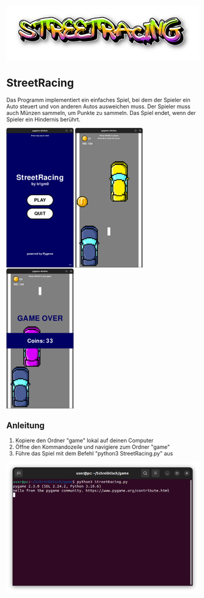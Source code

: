 ![Logo](https://github.com/b1gm0/StreetRacing/blob/main/Logo.png?raw=true)

# StreetRacing
Das Programm implementiert ein einfaches Spiel, bei dem der Spieler ein Auto steuert und von anderen Autos ausweichen muss. Der Spieler muss auch Münzen sammeln, um Punkte zu sammeln. Das Spiel endet, wenn der Spieler ein Hindernis berührt.

<img src="https://github.com/b1gm0/StreetRacing/blob/main/Spielstand1.png?raw=true" width="35%" height="35%"> <img src="https://github.com/b1gm0/StreetRacing/blob/main/Spielstand2.png?raw=true" width="35%" height="35%"> <img src="https://github.com/b1gm0/StreetRacing/blob/main/Spielstand3.png?raw=true" width="35%" height="35%">

## Anleitung
1. Kopiere den Ordner "game" lokal auf deinen Computer
2. Öffne den Kommandozeile und navigiere zum Ordner "game"
3. Führe das Spiel mit dem Befehl "python3 StreetRacing.py" aus

![Ausführung](https://github.com/b1gm0/StreetRacing/blob/main/Ausfuehrung.png?raw=true)
